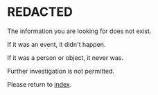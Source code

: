 # REDACTED
The information you are looking for does not exist.

If it was an event, it didn't happen.

If it was a person or object, it never was.

Further investigation is not permitted.

Please return to [index](index.md).